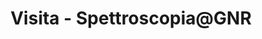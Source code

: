 ---
layout: event
categories: eventolocale
title:  "Visita - Spettroscopia@GNR"
CL: Milano
locandina: /img/eventilocali/2017-MI-GNR/locandina.jpg
gallery:
report:
facebook: https://www.facebook.com/events/1632148110147080/
link: 
---